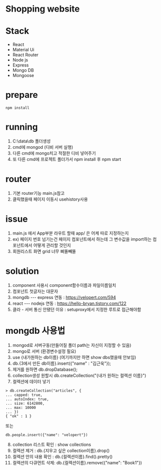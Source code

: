 # Shopping website
# Stack
- React
- Material Ui
- React Router
- Node js
- Express
- Mongo DB
- Mongoose

# prepare
```
npm install 
```
# running
1. C:\data\db 폴더생성
2. cmd에 mongod (디비 서버 실행)
3. 다른 cmd에 mongo치고 적절한 디비 넣어주기
4. 또 다른 cmd에 프로젝트 폴더가서 npm install 후 npm start

# router
1. 기본 router기능 main.js참고
2. 클릭했을때 페이지 이동시 usehistory사용 


# issue
1. main.js 에서 App부분 라우트 할때 app/ 은 어케 따로 지정하는지
2. ex) 페이지 번호 넘기는건 페이지 컴포넌트에서 하는데 그 변수값을 import하는 컴포넌트에서 어떻게 관리할 것인지  
3. 회원리스트 화면 grid 너무 삐뚤빼뚤

# solution
1. component 사용시 component함수이름과 파일이름일치
2. 컴포넌트 첫글자는 대문자
3. mongdb --- express 연동 : https://velopert.com/594
4. react --- nodejs 연동 : https://hello-bryan.tistory.com/122
5. 클라 - 서버 통신 안됐던 이유 : setuproxy에서 지정한 루트로 접근해야함

# mongdb  사용법
1. mongod로 서버구동(만들어질 폴더 path는 자신이 지정할 수 있음)
2. mongo로 서버 (환경변수설정 필요)
3. use {내가원하는 db이름}   (여기까지만 하면 show dbs했을때 안보임)
4. db.{3에서 만든 db이름}.insert({"name" : "김근욱"});
5. 제거를 원하면 db.dropDatabase();
6. collection생성 원할시 db.createCollection("{내가 원하는 컬렉션 이름}")
7. 컬렉션에 데이터 넣기
```
> db.createCollection("articles", {
... capped: true,
... autoIndex: true,
... size: 6142800,
... max: 10000
... })
{ "ok" : 1 }
```
또는
```
db.people.insert({"name": "velopert"})
```
8. collection 리스트 확인 : show collections
9. 컬렉션 제거 : db.{지우고 싶은 collection이름}.drop()
10. 컬렉션 안의 내용 확인 : db.{컬렉션이름}.find().pretty()
11. 컬렉션의 다큐먼트 삭제: db.{컬렉션이름}.remove({"name": "Book1"})
